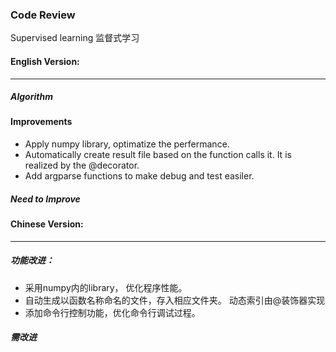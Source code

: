 ### Code Review


Supervised learning
监督式学习

#### English Version:
---

##### Algorithm



#### Improvements
- Apply numpy library, optimatize the perfermance.
- Automatically create result file based on the function calls it. 
    It is realized by the @decorator.
- Add argparse functions to make debug and test easiler.

##### Need to Improve


#### Chinese Version:
---

##### 功能改进：
- 采用numpy内的library， 优化程序性能。
- 自动生成以函数名称命名的文件，存入相应文件夹。 动态索引由@装饰器实现
- 添加命令行控制功能，优化命令行调试过程。

##### 需改进